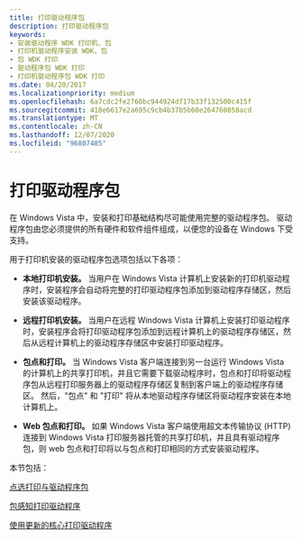 ```yaml
---
title: 打印驱动程序包
description: 打印驱动程序包
keywords:
- 安装驱动程序 WDK 打印机、包
- 打印机驱动程序安装 WDK，包
- 包 WDK 打印
- 驱动程序包 WDK 打印
- 打印机驱动程序包 WDK 打印
ms.date: 04/20/2017
ms.localizationpriority: medium
ms.openlocfilehash: 6a7cdc2fe2760bc944924df17b33f132500c415f
ms.sourcegitcommit: 418e6617e2a695c9cb4b37b5b60e264760858acd
ms.translationtype: MT
ms.contentlocale: zh-CN
ms.lasthandoff: 12/07/2020
ms.locfileid: "96807485"
---
```

# <a name="print-driver-packages"></a>打印驱动程序包


在 Windows Vista 中，安装和打印基础结构尽可能使用完整的驱动程序包。 驱动程序包由您必须提供的所有硬件和软件组件组成，以便您的设备在 Windows 下受支持。

用于打印机安装的驱动程序包选项包括以下各项：

-   **本地打印机安装。** 当用户在 Windows Vista 计算机上安装新的打印机驱动程序时，安装程序会自动将完整的打印驱动程序包添加到驱动程序存储区，然后安装该驱动程序。

-   **远程打印机安装。** 当用户在远程 Windows Vista 计算机上安装打印驱动程序时，安装程序会将打印驱动程序包添加到远程计算机上的驱动程序存储区，然后从远程计算机上的驱动程序存储区中安装打印驱动程序。

-   **包点和打印。** 当 Windows Vista 客户端连接到另一台运行 Windows Vista 的计算机上的共享打印机，并且它需要下载驱动程序时，包点和打印将驱动程序包从远程打印服务器上的驱动程序存储区复制到客户端上的驱动程序存储区。 然后，"包点" 和 "打印" 将从本地驱动程序存储区将驱动程序安装在本地计算机上。

-   **Web 包点和打印。** 如果 Windows Vista 客户端使用超文本传输协议 (HTTP) 连接到 Windows Vista 打印服务器托管的共享打印机，并且具有驱动程序包，则 web 包点和打印将以与包点和打印相同的方式安装驱动程序。

本节包括：

[点选打印与驱动程序包](point-and-print-with-driver-packages.md)

[包感知打印驱动程序](package-aware-print-drivers.md)

[使用更新的核心打印驱动程序](using-updated-core-print-drivers.md)

 

 




